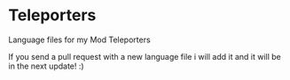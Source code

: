 Teleporters
===========

Language files for my Mod Teleporters

If you send a pull request with a new language file i will add it and it will be in the next update! :)
